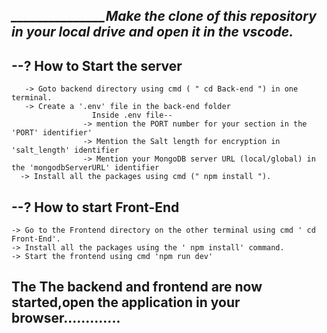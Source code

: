*_____________________________________________Make the clone of this repository in your local drive and open it in the vscode.______________________________*
------------


 --? How to Start the server 
-
       -> Goto backend directory using cmd ( " cd Back-end ") in one terminal.
       -> Create a '.env' file in the back-end folder
                      Inside .env file--
                    -> mention the PORT number for your section in the 'PORT' identifier'
                    -> Mention the Salt length for encryption in 'salt_length' identifier
                    -> Mention your MongoDB server URL (local/global) in the 'mongodbServerURL' identifier          
      -> Install all the packages using cmd (" npm install ").
 

--? How to start Front-End 
-- 
    -> Go to the Frontend directory on the other terminal using cmd ' cd Front-End'.
    -> Install all the packages using the ' npm install' command.
    -> Start the frontend using cmd 'npm run dev'


The The backend and frontend are now started,open the application in your browser.............
---------------------------------------------------------------------- 
